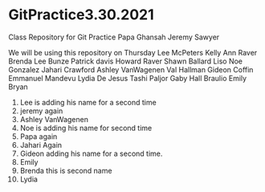 # GitPractice3.30.2021

Class Repository for Git Practice
Papa Ghansah
Jeremy Sawyer

We will be using this repository on Thursday
Lee McPeters
Kelly Ann Raver
Brenda Lee Bunze
Patrick davis
Howard Raver
Shawn Ballard
Liso
Noe Gonzalez
Jahari Crawford
Ashley VanWagenen
Val Hallman
Gideon Coffin
Emmanuel Mandevu
Lydia De Jesus
Tashi Paljor
Gaby Hall
Braulio
Emily Bryan

1. Lee is adding his name for a second time
2. jeremy again
3. Ashley VanWagenen
4. Noe is adding his name for second time
5. Papa again
6. Jahari Again 
7. Gideon adding his name for a second time.
8. Emily
9. Brenda this is second name
10. Lydia

